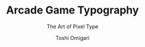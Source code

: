 ---
title: Arcade Game Typography
subtitle: The Art of Pixel Type
author: [Toshi Omigari]
category: [Art]
cover: http://books.google.com/books/content?id=xM-NEAAAQBAJ&printsec=frontcover&img=1&zoom=1&source=gbs_api
status: todo
---